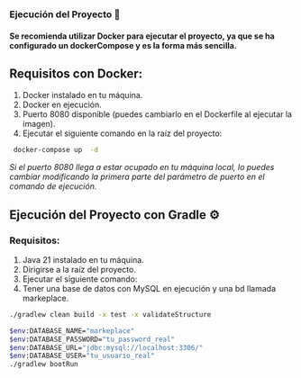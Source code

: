 ### Ejecución del Proyecto 🚀

#### Se recomienda utilizar Docker para ejecutar el proyecto, ya que se ha configurado un dockerCompose y es la forma más sencilla.

## Requisitos con Docker:

1. Docker instalado en tu máquina.
2. Docker en ejecución.
3. Puerto 8080 disponible (puedes cambiarlo en el Dockerfile al ejecutar la imagen).
4. Ejecutar el siguiente comando en la raíz del proyecto:

```bash
 docker-compose up  -d

```

*Si el puerto 8080 llega a estar ocupado en tu máquina local, lo puedes cambiar modificando la primera parte del
parámetro de puerto en el comando de ejecución.*

## Ejecución del Proyecto con Gradle ⚙️️

### Requisitos:

1. Java 21 instalado en tu máquina.
2. Dirigirse a la raíz del proyecto.
3. Ejecutar el siguiente comando:
4. Tener una base de datos con MySQL en ejecución y una bd llamada markeplace.

```bash
./gradlew clean build -x test -x validateStructure

$env:DATABASE_NAME="markeplace"
$env:DATABASE_PASSWORD="tu_password_real"
$env:DATABASE_URL="jdbc:mysql://localhost:3306/"
$env:DATABASE_USER="tu_usuario_real"
./gradlew bootRun
```